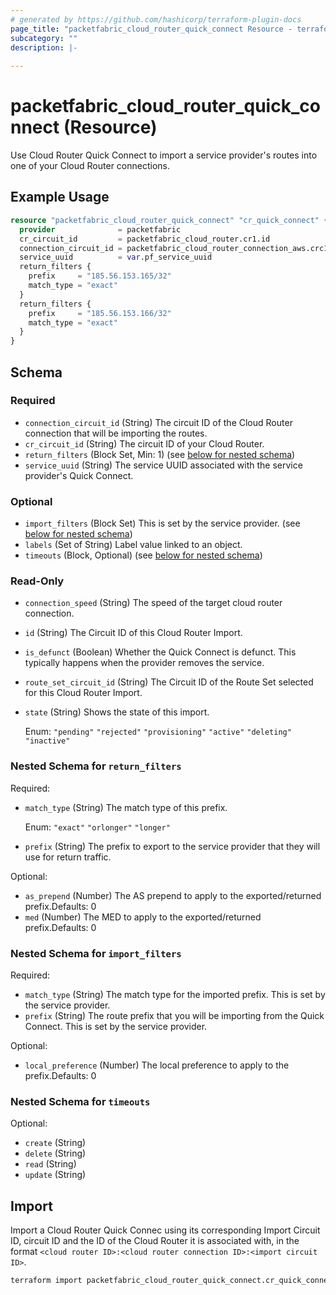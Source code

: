 ```yaml
---
# generated by https://github.com/hashicorp/terraform-plugin-docs
page_title: "packetfabric_cloud_router_quick_connect Resource - terraform-provider-packetfabric"
subcategory: ""
description: |-
  
---
```


# packetfabric_cloud_router_quick_connect (Resource)

Use Cloud Router Quick Connect to import a service provider's routes into one of your Cloud Router connections. 

## Example Usage

```terraform
resource "packetfabric_cloud_router_quick_connect" "cr_quick_connect" {
  provider              = packetfabric
  cr_circuit_id         = packetfabric_cloud_router.cr1.id
  connection_circuit_id = packetfabric_cloud_router_connection_aws.crc1.id
  service_uuid          = var.pf_service_uuid
  return_filters {
    prefix     = "185.56.153.165/32"
    match_type = "exact"
  }
  return_filters {
    prefix     = "185.56.153.166/32"
    match_type = "exact"
  }
}
```

<!-- schema generated by tfplugindocs -->
## Schema

### Required

- `connection_circuit_id` (String) The circuit ID of the Cloud Router connection that will be importing the routes.
- `cr_circuit_id` (String) The circuit ID of your Cloud Router.
- `return_filters` (Block Set, Min: 1) (see [below for nested schema](#nestedblock--return_filters))
- `service_uuid` (String) The service UUID associated with the service provider's Quick Connect.

### Optional

- `import_filters` (Block Set) This is set by the service provider. (see [below for nested schema](#nestedblock--import_filters))
- `labels` (Set of String) Label value linked to an object.
- `timeouts` (Block, Optional) (see [below for nested schema](#nestedblock--timeouts))

### Read-Only

- `connection_speed` (String) The speed of the target cloud router connection.
- `id` (String) The Circuit ID of this Cloud Router Import.
- `is_defunct` (Boolean) Whether the Quick Connect is defunct. This typically happens when the provider removes the service.
- `route_set_circuit_id` (String) The Circuit ID of the Route Set selected for this Cloud Router Import.
- `state` (String) Shows the state of this import.

	Enum: `"pending"` `"rejected"` `"provisioning"`  `"active"`  `"deleting"`  `"inactive"`

<a id="nestedblock--return_filters"></a>
### Nested Schema for `return_filters`

Required:

- `match_type` (String) The match type of this prefix.

	Enum: `"exact"` `"orlonger"` `"longer"`
- `prefix` (String) The prefix to export to the service provider that they will use for return traffic.

Optional:

- `as_prepend` (Number) The AS prepend to apply to the exported/returned prefix.Defaults: 0
- `med` (Number) The MED to apply to the exported/returned prefix.Defaults: 0


<a id="nestedblock--import_filters"></a>
### Nested Schema for `import_filters`

Required:

- `match_type` (String) The match type for the imported prefix. This is set by the service provider.
- `prefix` (String) The route prefix that you will be importing from the Quick Connect. This is set by the service provider.

Optional:

- `local_preference` (Number) The local preference to apply to the prefix.Defaults: 0


<a id="nestedblock--timeouts"></a>
### Nested Schema for `timeouts`

Optional:

- `create` (String)
- `delete` (String)
- `read` (String)
- `update` (String)




## Import

Import a Cloud Router Quick Connec using its corresponding Import Circuit ID, circuit ID and the ID of the Cloud Router it is associated with, in the format `<cloud router ID>:<cloud router connection ID>:<import circuit ID>`.

```bash
terraform import packetfabric_cloud_router_quick_connect.cr_quick_connect PF-L3-CUST-1700239:PF-L3-CON-2980512:PF-L3-IMP-12345
```